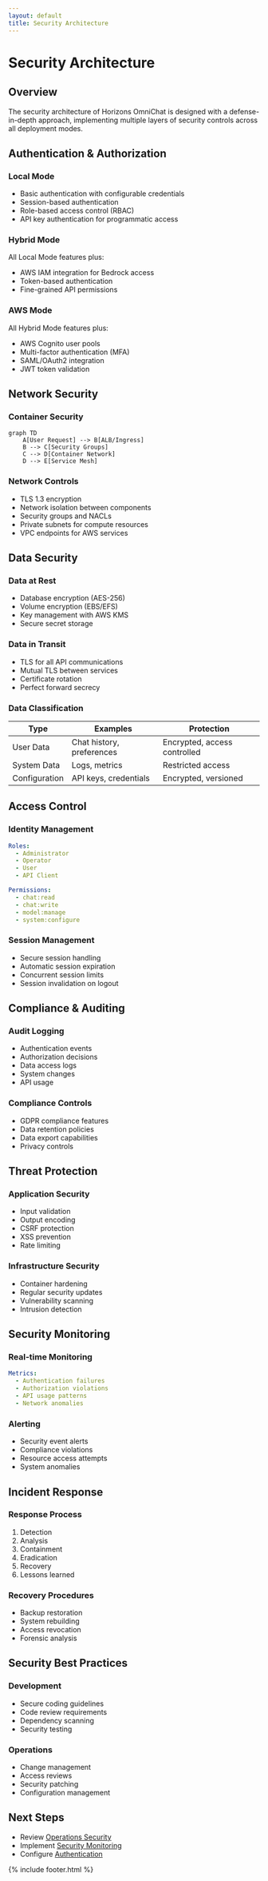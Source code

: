 ```yaml
---
layout: default
title: Security Architecture
---
```


# Security Architecture

## Overview

The security architecture of Horizons OmniChat is designed with a defense-in-depth approach, implementing multiple layers of security controls across all deployment modes.

## Authentication & Authorization

### Local Mode
- Basic authentication with configurable credentials
- Session-based authentication
- Role-based access control (RBAC)
- API key authentication for programmatic access

### Hybrid Mode
All Local Mode features plus:
- AWS IAM integration for Bedrock access
- Token-based authentication
- Fine-grained API permissions

### AWS Mode
All Hybrid Mode features plus:
- AWS Cognito user pools
- Multi-factor authentication (MFA)
- SAML/OAuth2 integration
- JWT token validation

## Network Security

### Container Security
```mermaid
graph TD
    A[User Request] --> B[ALB/Ingress]
    B --> C[Security Groups]
    C --> D[Container Network]
    D --> E[Service Mesh]
```

### Network Controls
- TLS 1.3 encryption
- Network isolation between components
- Security groups and NACLs
- Private subnets for compute resources
- VPC endpoints for AWS services

## Data Security

### Data at Rest
- Database encryption (AES-256)
- Volume encryption (EBS/EFS)
- Key management with AWS KMS
- Secure secret storage

### Data in Transit
- TLS for all API communications
- Mutual TLS between services
- Certificate rotation
- Perfect forward secrecy

### Data Classification
| Type | Examples | Protection |
|------|----------|------------|
| User Data | Chat history, preferences | Encrypted, access controlled |
| System Data | Logs, metrics | Restricted access |
| Configuration | API keys, credentials | Encrypted, versioned |

## Access Control

### Identity Management
```yaml
Roles:
  - Administrator
  - Operator
  - User
  - API Client

Permissions:
  - chat:read
  - chat:write
  - model:manage
  - system:configure
```

### Session Management
- Secure session handling
- Automatic session expiration
- Concurrent session limits
- Session invalidation on logout

## Compliance & Auditing

### Audit Logging
- Authentication events
- Authorization decisions
- Data access logs
- System changes
- API usage

### Compliance Controls
- GDPR compliance features
- Data retention policies
- Data export capabilities
- Privacy controls

## Threat Protection

### Application Security
- Input validation
- Output encoding
- CSRF protection
- XSS prevention
- Rate limiting

### Infrastructure Security
- Container hardening
- Regular security updates
- Vulnerability scanning
- Intrusion detection

## Security Monitoring

### Real-time Monitoring
```yaml
Metrics:
  - Authentication failures
  - Authorization violations
  - API usage patterns
  - Network anomalies
```

### Alerting
- Security event alerts
- Compliance violations
- Resource access attempts
- System anomalies

## Incident Response

### Response Process
1. Detection
2. Analysis
3. Containment
4. Eradication
5. Recovery
6. Lessons learned

### Recovery Procedures
- Backup restoration
- System rebuilding
- Access revocation
- Forensic analysis

## Security Best Practices

### Development
- Secure coding guidelines
- Code review requirements
- Dependency scanning
- Security testing

### Operations
- Change management
- Access reviews
- Security patching
- Configuration management

## Next Steps

- Review [Operations Security](../operations/security.md)
- Implement [Security Monitoring](../operations/monitoring.md)
- Configure [Authentication](../operations/configuration.md#authentication)

{% include footer.html %}
